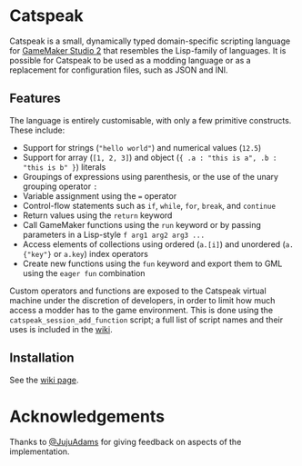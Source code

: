 # Catspeak

Catspeak is a small, dynamically typed domain-specific scripting language for [GameMaker Studio 2](https://www.yoyogames.com/gamemaker) that resembles the Lisp-family of languages. It is possible for Catspeak to be used as a modding language or as a replacement for configuration files, such as JSON and INI.

## Features

The language is entirely customisable, with only a few primitive constructs. These include:

 - Support for strings (`"hello world"`) and numerical values (`12.5`)
 - Support for array (`[1, 2, 3]`) and object (`{ .a : "this is a", .b : "this is b" }`) literals
 - Groupings of expressions using parenthesis, or the use of the unary grouping operator `:`
 - Variable assignment using the `=` operator
 - Control-flow statements such as `if`, `while`, `for`, `break`, and `continue`
 - Return values using the `return` keyword
 - Call GameMaker functions using the `run` keyword or by passing parameters in a Lisp-style `f arg1 arg2 arg3 ...`
 - Access elements of collections using ordered (`a.[i]`) and unordered (`a.{"key"}` or `a.key`) index operators
 - Create new functions using the `fun` keyword and export them to GML using the `eager fun` combination

Custom operators and functions are exposed to the Catspeak virtual machine under the discretion of developers, in order to limit how much access a modder has to the game environment. This is done using the `catspeak_session_add_function` script; a full list of script names and their uses is included in the [wiki](https://github.com/NuxiiGit/catspeak-lang/wiki).

## Installation

See the [wiki page](https://github.com/NuxiiGit/catspeak-lang/wiki/Getting-Started#installing).

# Acknowledgements

Thanks to [@JujuAdams](https://www.jujuadams.com/) for giving feedback on aspects of the implementation.
